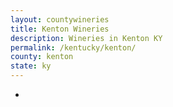 ```yaml
---
layout: countywineries
title: Kenton Wineries
description: Wineries in Kenton KY
permalink: /kentucky/kenton/
county: kenton
state: ky
---
```

-
